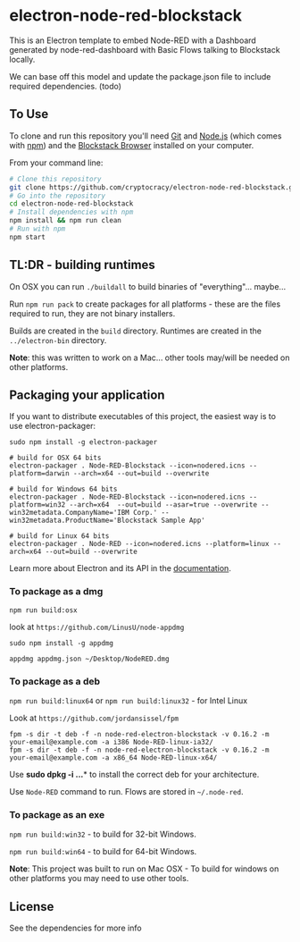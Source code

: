 # electron-node-red-blockstack

This is an Electron template to embed Node-RED with a Dashboard generated by node-red-dashboard with Basic Flows talking to Blockstack locally.

We can base off this model and update the package.json file to include required dependencies. (todo)

## To Use

To clone and run this repository you'll need [Git](https://git-scm.com) and [Node.js](https://nodejs.org/en/download/) (which comes with [npm](http://npmjs.com)) and the [Blockstack Browser](https://github.com/blockstack/blockstack-browser/releases) installed on your computer. 


From your command line:

```bash
# Clone this repository
git clone https://github.com/cryptocracy/electron-node-red-blockstack.git
# Go into the repository
cd electron-node-red-blockstack
# Install dependencies with npm
npm install && npm run clean
# Run with npm
npm start
```

## TL:DR - building runtimes

On OSX you can run `./buildall` to build binaries of "everything"... maybe...

Run `npm run pack` to create packages for all platforms - these are the files required to run, they are not binary installers.

Builds are created in the `build` directory. Runtimes are created in the `../electron-bin` directory.

**Note**: this was written to work on a Mac... other tools may/will be needed on other platforms.

## Packaging your application

If you want to distribute executables of this project, the easiest way is to use electron-packager:

```
sudo npm install -g electron-packager

# build for OSX 64 bits
electron-packager . Node-RED-Blockstack --icon=nodered.icns --platform=darwin --arch=x64 --out=build --overwrite

# build for Windows 64 bits
electron-packager . Node-RED-Blockstack --icon=nodered.icns --platform=win32 --arch=x64  --out=build --asar=true --overwrite --win32metadata.CompanyName='IBM Corp.' --win32metadata.ProductName='Blockstack Sample App'

# build for Linux 64 bits
electron-packager . Node-RED --icon=nodered.icns --platform=linux --arch=x64 --out=build --overwrite
```

Learn more about Electron and its API in the [documentation](http://electron.atom.io/docs/latest).


### To package as a dmg

`npm run build:osx`

look at `https://github.com/LinusU/node-appdmg`

    sudo npm install -g appdmg

    appdmg appdmg.json ~/Desktop/NodeRED.dmg


### To package as a deb

`npm run build:linux64` or `npm run build:linux32` - for Intel Linux

Look at `https://github.com/jordansissel/fpm`

    fpm -s dir -t deb -f -n node-red-electron-blockstack -v 0.16.2 -m your-email@example.com -a i386 Node-RED-linux-ia32/
    fpm -s dir -t deb -f -n node-red-electron-blockstack -v 0.16.2 -m your-email@example.com -a x86_64 Node-RED-linux-x64/

Use **sudo dpkg -i ...*** to install the correct deb for your architecture.

Use `Node-RED` command to run. Flows are stored in `~/.node-red`.


### To package as an exe

`npm run build:win32` - to build for 32-bit Windows.

`npm run build:win64` - to build for 64-bit Windows.

**Note**: This project was built to run on Mac OSX - To build for windows on other platforms you may need to use other tools.


## License 
See the dependencies for more info

